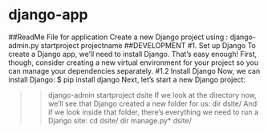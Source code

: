 # django-app
##ReadMe File for application
Create a new Django project using :
django-admin.py startproject  projectname
##DEVELOPMENT
#1. Set up Django
To create a Django app, we’ll need to install Django. That’s easy enough!
First, though, consider creating a new virtual environment for your project so you can manage your dependencies separately.
#1.2 Install Django
Now, we can install Django:
$ pip install django
Next, let’s start a new Django project:
>> django-admin startproject dsite
If we look at the directory now, we’ll see that Django created a new folder for us:
>> dir
dsite/
And if we look inside that folder, there’s everything we need to run a Django site:
>>cd dsite/
>> dir
manage.py*  dsite/

